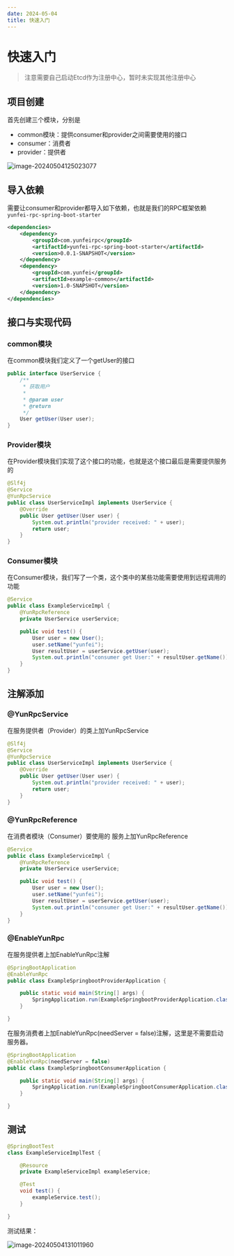 ```yaml
---
date: 2024-05-04
title: 快速入门
---
```


# 快速入门

> 注意需要自己启动Etcd作为注册中心，暂时未实现其他注册中心

## 项目创建

首先创建三个模块，分别是

+ common模块：提供consumer和provider之间需要使用的接口
+ consumer：消费者
+ provider：提供者

![image-20240504125023077](https://s2.loli.net/2024/05/04/glaNbqoDyMJRASv.webp)

## 导入依赖

需要让consumer和provider都导入如下依赖，也就是我们的RPC框架依赖`yunfei-rpc-spring-boot-starter`

```xml
<dependencies>
    <dependency>
        <groupId>com.yunfeirpc</groupId>
        <artifactId>yunfei-rpc-spring-boot-starter</artifactId>
        <version>0.0.1-SNAPSHOT</version>
    </dependency>
    <dependency>
        <groupId>com.yunfei</groupId>
        <artifactId>example-common</artifactId>
        <version>1.0-SNAPSHOT</version>
    </dependency>
</dependencies>
```

## 接口与实现代码

### common模块

在common模块我们定义了一个getUser的接口

```java
public interface UserService {
    /**
     * 获取用户
     *
     * @param user
     * @return
     */
    User getUser(User user);
}
```

### Provider模块

在Provider模块我们实现了这个接口的功能，也就是这个接口最后是需要提供服务的

```java
@Slf4j
@Service
@YunRpcService
public class UserServiceImpl implements UserService {
    @Override
    public User getUser(User user) {
        System.out.println("provider received: " + user);
        return user;
    }
}
```

### Consumer模块

在Consumer模块，我们写了一个类，这个类中的某些功能需要使用到远程调用的功能

```java
@Service
public class ExampleServiceImpl {
    @YunRpcReference
    private UserService userService;

    public void test() {
        User user = new User();
        user.setName("yunfei");
        User resultUser = userService.getUser(user);
        System.out.println("consumer get User:" + resultUser.getName());
    }
}
```

## 注解添加

### @YunRpcService

在服务提供者（Provider）的类上加YunRpcService

```java
@Slf4j
@Service
@YunRpcService
public class UserServiceImpl implements UserService {
    @Override
    public User getUser(User user) {
        System.out.println("provider received: " + user);
        return user;
    }
}
```

### @YunRpcReference

在消费者模块（Consumer）要使用的 服务上加YunRpcReference

```java
@Service
public class ExampleServiceImpl {
    @YunRpcReference
    private UserService userService;

    public void test() {
        User user = new User();
        user.setName("yunfei");
        User resultUser = userService.getUser(user);
        System.out.println("consumer get User:" + resultUser.getName());
    }
}
```

### @EnableYunRpc

在服务提供者上加EnableYunRpc注解

```java
@SpringBootApplication
@EnableYunRpc
public class ExampleSpringbootProviderApplication {

    public static void main(String[] args) {
        SpringApplication.run(ExampleSpringbootProviderApplication.class, args);
    }

}
```

在服务消费者上加EnableYunRpc(needServer = false)注解，这里是不需要启动服务器。

```java
@SpringBootApplication
@EnableYunRpc(needServer = false)
public class ExampleSpringbootConsumerApplication {

    public static void main(String[] args) {
        SpringApplication.run(ExampleSpringbootConsumerApplication.class, args);
    }

}
```

## 测试

```java
@SpringBootTest
class ExampleServiceImplTest {

    @Resource
    private ExampleServiceImpl exampleService;

    @Test
    void test() {
        exampleService.test();
    }

}
```

测试结果：

![image-20240504131011960](https://s2.loli.net/2024/05/04/5iSrs7kGWMYPvAU.webp)
